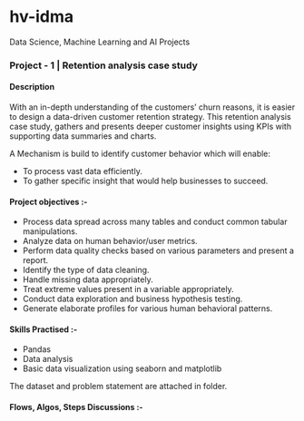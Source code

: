 # hv-idma
Data Science, Machine Learning and AI Projects

### Project - 1 | Retention analysis case study
#### Description
With an in-depth understanding of the customers’ churn reasons, it is easier to design a data-driven customer retention strategy. 
This retention analysis case study, gathers and presents deeper customer insights using KPIs with supporting data summaries and charts.

A Mechanism is build to identify customer behavior which will enable: 
- To process vast data efficiently.
- To gather specific insight that would help businesses to succeed.

#### Project objectives :-   

- Process data spread across many tables and conduct common tabular manipulations.
- Analyze data on human behavior/user metrics.
- Perform data quality checks based on various parameters and present a report.
- Identify the type of data cleaning.
- Handle missing data appropriately.
- Treat extreme values present in a variable appropriately. 
- Conduct data exploration and business hypothesis testing. 
- Generate elaborate profiles for various human behavioral patterns. 

#### Skills Practised :-
- Pandas 
- Data analysis 
- Basic data visualization using seaborn and matplotlib

The dataset and problem statement are attached in folder.

#### Flows, Algos, Steps Discussions :-
